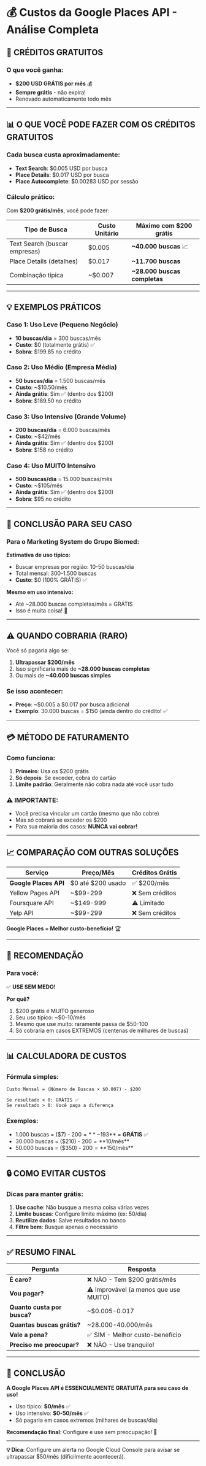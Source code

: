 # 💰 Custos da Google Places API - Análise Completa

## 🎁 CRÉDITOS GRATUITOS

### O que você ganha:
- **$200 USD GRÁTIS por mês** 💰
- **Sempre grátis** - não expira!
- Renovado automaticamente todo mês

---

## 📊 O QUE VOCÊ PODE FAZER COM OS CRÉDITOS GRATUITOS

### Cada busca custa aproximadamente:
- **Text Search**: $0.005 USD por busca
- **Place Details**: $0.017 USD por busca
- **Place Autocomplete**: $0.00283 USD por sessão

### Cálculo prático:

Com **$200 grátis/mês**, você pode fazer:

| Tipo de Busca | Custo Unitário | Máximo com $200 grátis |
|---------------|----------------|------------------------|
| Text Search (buscar empresas) | $0.005 | **~40.000 buscas** 📈 |
| Place Details (detalhes) | $0.017 | **~11.700 buscas** |
| Combinação típica | ~$0.007 | **~28.000 buscas completas** |

---

## 💡 EXEMPLOS PRÁTICOS

### Caso 1: Uso Leve (Pequeno Negócio)
- **10 buscas/dia** = 300 buscas/mês
- **Custo**: $0 (totalmente grátis) ✅
- **Sobra**: $199.85 no crédito

### Caso 2: Uso Médio (Empresa Média)
- **50 buscas/dia** = 1.500 buscas/mês
- **Custo**: ~$10.50/mês
- **Ainda grátis**: Sim ✅ (dentro dos $200)
- **Sobra**: $189.50 no crédito

### Caso 3: Uso Intensivo (Grande Volume)
- **200 buscas/dia** = 6.000 buscas/mês
- **Custo**: ~$42/mês
- **Ainda grátis**: Sim ✅ (dentro dos $200)
- **Sobra**: $158 no crédito

### Caso 4: Uso MUITO Intensivo
- **500 buscas/dia** = 15.000 buscas/mês
- **Custo**: ~$105/mês
- **Ainda grátis**: Sim ✅ (dentro dos $200)
- **Sobra**: $95 no crédito

---

## 🎯 CONCLUSÃO PARA SEU CASO

### Para o Marketing System do Grupo Biomed:

**Estimativa de uso típico:**
- Buscar empresas por região: 10-50 buscas/dia
- Total mensal: 300-1.500 buscas
- **Custo**: $0 (100% GRÁTIS) ✅

**Mesmo em uso intensivo:**
- Até ~28.000 buscas completas/mês = GRÁTIS
- Isso é muita coisa! 🚀

---

## ⚠️ QUANDO COBRARIA (RARO)

Você só pagaria algo se:

1. **Ultrapassar $200/mês**
2. Isso significaria mais de **~28.000 buscas completas**
3. Ou mais de **~40.000 buscas simples**

### Se isso acontecer:
- **Preço**: ~$0.005 a $0.017 por busca adicional
- **Exemplo**: 30.000 buscas = $150 (ainda dentro do crédito! ✅

---

## 💳 MÉTODO DE FATURAMENTO

### Como funciona:

1. **Primeiro**: Usa os $200 grátis
2. **Só depois**: Se exceder, cobra do cartão
3. **Limite padrão**: Geralmente não cobra nada até você usar tudo

### ⚠️ IMPORTANTE:
- Você precisa vincular um cartão (mesmo que não cobre)
- Mas só cobrará se exceder os $200
- Para sua maioria dos casos: **NUNCA vai cobrar!**

---

## 📈 COMPARAÇÃO COM OUTRAS SOLUÇÕES

| Serviço | Preço/Mês | Créditos Grátis |
|---------|-----------|-----------------|
| **Google Places API** | $0 até $200 usado | ✅ $200/mês |
| Yellow Pages API | ~$99-299 | ❌ Sem créditos |
| Foursquare API | ~$149-999 | ⚠️ Limitado |
| Yelp API | ~$99-299 | ❌ Sem créditos |

**Google Places = Melhor custo-benefício!** 🏆

---

## 🎯 RECOMENDAÇÃO

### Para você:
✅ **USE SEM MEDO!**

**Por quê?**
1. $200 grátis é MUITO generoso
2. Seu uso típico: ~$0-10/mês
3. Mesmo que use muito: raramente passa de $50-100
4. Só cobraria em casos EXTREMOS (centenas de milhares de buscas)

---

## 📊 CALCULADORA DE CUSTOS

### Fórmula simples:
```
Custo Mensal = (Número de Buscas × $0.007) - $200

Se resultado < 0: GRÁTIS ✅
Se resultado > 0: Você paga a diferença
```

### Exemplos:
- 1.000 buscas = ($7) - $200 = **-$193** = **GRÁTIS** ✅
- 30.000 buscas = ($210) - $200 = **$10/mês**
- 50.000 buscas = ($350) - $200 = **$150/mês**

---

## 🔒 COMO EVITAR CUSTOS

### Dicas para manter grátis:

1. **Use cache**: Não busque a mesma coisa várias vezes
2. **Limite buscas**: Configure limite máximo (ex: 50/dia)
3. **Reutilize dados**: Salve resultados no banco
4. **Filtre bem**: Busque apenas o necessário

---

## ✅ RESUMO FINAL

| Pergunta | Resposta |
|----------|----------|
| **É caro?** | ❌ NÃO - Tem $200 grátis/mês |
| **Vou pagar?** | ⚠️ Improvável (a menos que use MUITO) |
| **Quanto custa por busca?** | ~$0.005-0.017 |
| **Quantas buscas grátis?** | ~28.000-40.000/mês |
| **Vale a pena?** | ✅ SIM - Melhor custo-benefício |
| **Preciso me preocupar?** | ❌ NÃO - Use tranquilo! |

---

## 🎉 CONCLUSÃO

**A Google Places API é ESSENCIALMENTE GRATUITA para seu caso de uso!**

- Uso típico: **$0/mês** ✅
- Uso intensivo: **$0-50/mês** ✅
- Só pagaria em casos extremos (milhares de buscas/dia)

**Recomendação final**: Configure e use sem preocupação! 🚀

---

**💡 Dica**: Configure um alerta no Google Cloud Console para avisar se ultrapassar $50/mês (dificilmente acontecerá).


